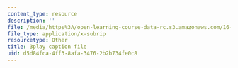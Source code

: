 ```yaml
---
content_type: resource
description: ''
file: /media/https%3A/open-learning-course-data-rc.s3.amazonaws.com/16-412j-cognitive-robotics-spring-2016/d5d84fca4ff38afa34762b2b734fe0c8_0wxS1iBHG9U.srt
file_type: application/x-subrip
resourcetype: Other
title: 3play caption file
uid: d5d84fca-4ff3-8afa-3476-2b2b734fe0c8
---
```

